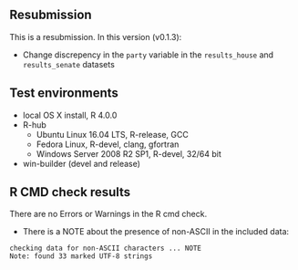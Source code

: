 ## Resubmission 

This is a resubmission. In this version (v0.1.3):

* Change discrepency in the `party` variable in the `results_house` and `results_senate` datasets

## Test environments

* local OS X install, R 4.0.0
* R-hub
  - Ubuntu Linux 16.04 LTS, R-release, GCC
  - Fedora Linux, R-devel, clang, gfortran
  - Windows Server 2008 R2 SP1, R-devel, 32/64 bit
* win-builder (devel and release)

## R CMD check results

There are no Errors or Warnings in the R cmd check.

* There is a NOTE about the presence of non-ASCII in the included data:
```
checking data for non-ASCII characters ... NOTE
Note: found 33 marked UTF-8 strings
```

